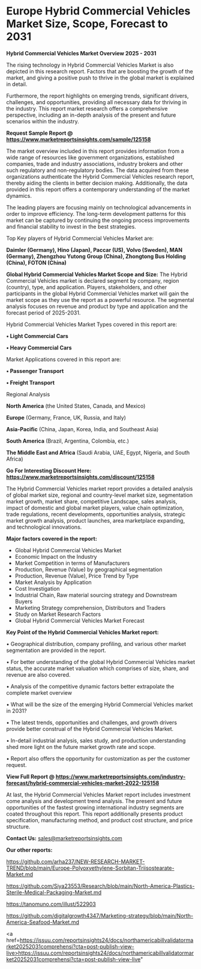 # Europe Hybrid Commercial Vehicles Market Size, Scope, Forecast to 2031

<Strong> Hybrid Commercial Vehicles Market Overview 2025 - 2031</strong>

The rising technology in Hybrid Commercial Vehicles Market is also depicted in this research report. Factors that are boosting the growth of the market, and giving a positive push to thrive in the global market is explained in detail.

Furthermore, the report highlights on emerging trends, significant drivers, challenges, and opportunities, providing all necessary data for thriving in the industry. This report market research offers a comprehensive perspective, including an in-depth analysis of the present and future scenarios within the industry.

<strong>Request Sample Report @ <a href=https://www.marketreportsinsights.com/sample/125158>https://www.marketreportsinsights.com/sample/125158</a></strong>

The market overview included in this report provides information from a wide range of resources like government organizations, established companies, trade and industry associations, industry brokers and other such regulatory and non-regulatory bodies. The data acquired from these organizations authenticate the Hybrid Commercial Vehicles research report, thereby aiding the clients in better decision making. Additionally, the data provided in this report offers a contemporary understanding of the market dynamics.

The leading players are focusing mainly on technological advancements in order to improve efficiency. The long-term development patterns for this market can be captured by continuing the ongoing process improvements and financial stability to invest in the best strategies.

Top Key players of Hybrid Commercial Vehicles Market are:

<strong>Daimler (Germany), Hino (Japan), Paccar (US), Volvo (Sweden), MAN (Germany), Zhengzhou Yutong Group (China), Zhongtong Bus Holding (China), FOTON (China)</strong>

<strong><b>Global Hybrid Commercial Vehicles Market Scope and Size:</b></strong>
The Hybrid Commercial Vehicles market is declared segment by company, region (country), type, and application. Players, stakeholders, and other participants in the global Hybrid Commercial Vehicles market will gain the market scope as they use the report as a powerful resource. The segmental analysis focuses on revenue and product by type and application and the forecast period of 2025-2031.

Hybrid Commercial Vehicles Market Types covered in this report are:

<strong>• Light Commercial Cars

• Heavy Commercial Cars</strong>

Market Applications covered in this report are:

<strong>• Passenger Transport

• Freight Transport</strong> 

Regional Analysis

<strong>North America</strong> (the United States, Canada, and Mexico)

<strong>Europe</strong> (Germany, France, UK, Russia, and Italy)

<strong>Asia-Pacific</strong> (China, Japan, Korea, India, and Southeast Asia)

<strong>South America</strong> (Brazil, Argentina, Colombia, etc.)

<strong>The Middle East and Africa</strong> (Saudi Arabia, UAE, Egypt, Nigeria, and South Africa)

<strong>Go For Interesting Discount Here: <a href=https://www.marketreportsinsights.com/discount/125158>https://www.marketreportsinsights.com/discount/125158</a></strong>

The Hybrid Commercial Vehicles market report provides a detailed analysis of global market size, regional and country-level market size, segmentation market growth, market share, competitive Landscape, sales analysis, impact of domestic and global market players, value chain optimization, trade regulations, recent developments, opportunities analysis, strategic market growth analysis, product launches, area marketplace expanding, and technological innovations.

<strong><b>Major factors covered in the report:</b></strong>
<ul>
  <li>Global Hybrid Commercial Vehicles Market </li>
  <li>Economic Impact on the Industry</li>
  <li>Market Competition in terms of Manufacturers</li>
  <li>Production, Revenue (Value) by geographical segmentation</li>
  <li>Production, Revenue (Value), Price Trend by Type</li>
  <li>Market Analysis by Application</li>
  <li>Cost Investigation</li>
  <li>Industrial Chain, Raw material sourcing strategy and Downstream Buyers</li>
  <li>Marketing Strategy comprehension, Distributors and Traders</li>
  <li>Study on Market Research Factors</li>
  <li>Global Hybrid Commercial Vehicles Market Forecast</li>
</ul>

<strong><b>Key Point of the Hybrid Commercial Vehicles Market report:</b></strong>

• Geographical distribution, company profiling, and various other market segmentation are provided in the report.

• For better understanding of the global Hybrid Commercial Vehicles market status, the accurate market valuation which comprises of size, share, and revenue are also covered.

• Analysis of the competitive dynamic factors better extrapolate the complete market overview

• What will be the size of the emerging Hybrid Commercial Vehicles market in 2031?

• The latest trends, opportunities and challenges, and growth drivers provide better construal of the Hybrid Commercial Vehicles Market.

• In-detail industrial analysis, sales study, and production understanding shed more light on the future market growth rate and scope.

• Report also offers the opportunity for customization as per the customer request.

<strong><b>View Full Report @ <a href=https://www.marketreportsinsights.com/industry-forecast/hybrid-commercial-vehicles-market-2022-125158>https://www.marketreportsinsights.com/industry-forecast/hybrid-commercial-vehicles-market-2022-125158</a></b></strong>


At last, the Hybrid Commercial Vehicles Market report includes investment come analysis and development trend analysis. The present and future opportunities of the fastest growing international industry segments are coated throughout this report. This report additionally presents product specification, manufacturing method, and product cost structure, and price structure.

<strong>Contact Us:</strong>
sales@marketreportsinsights.com

<strong>Our other reports:</strong>

<a href=https://github.com/arha237/NEW-RESEARCH-MARKET-TREND/blob/main/Europe-Polyoxyethylene-Sorbitan-Triisostearate-Market.md>https://github.com/arha237/NEW-RESEARCH-MARKET-TREND/blob/main/Europe-Polyoxyethylene-Sorbitan-Triisostearate-Market.md</a>

<a href=https://github.com/Siya23553/Research/blob/main/North-America-Plastics-Sterile-Medical-Packaging-Market.md>https://github.com/Siya23553/Research/blob/main/North-America-Plastics-Sterile-Medical-Packaging-Market.md</a>

<a href=https://tanomuno.com/illust/522903>https://tanomuno.com/illust/522903</a>

<a href=https://github.com/digitalgrowth4347/Marketing-strategy/blob/main/North-America-Seafood-Market.md>https://github.com/digitalgrowth4347/Marketing-strategy/blob/main/North-America-Seafood-Market.md</a>

<a href=https://issuu.com/reportsinsights24/docs/northamericabillvalidatormarket20252031comprehensi?cta=post-publish-view-live>https://issuu.com/reportsinsights24/docs/northamericabillvalidatormarket20252031comprehensi?cta=post-publish-view-live</a>"
